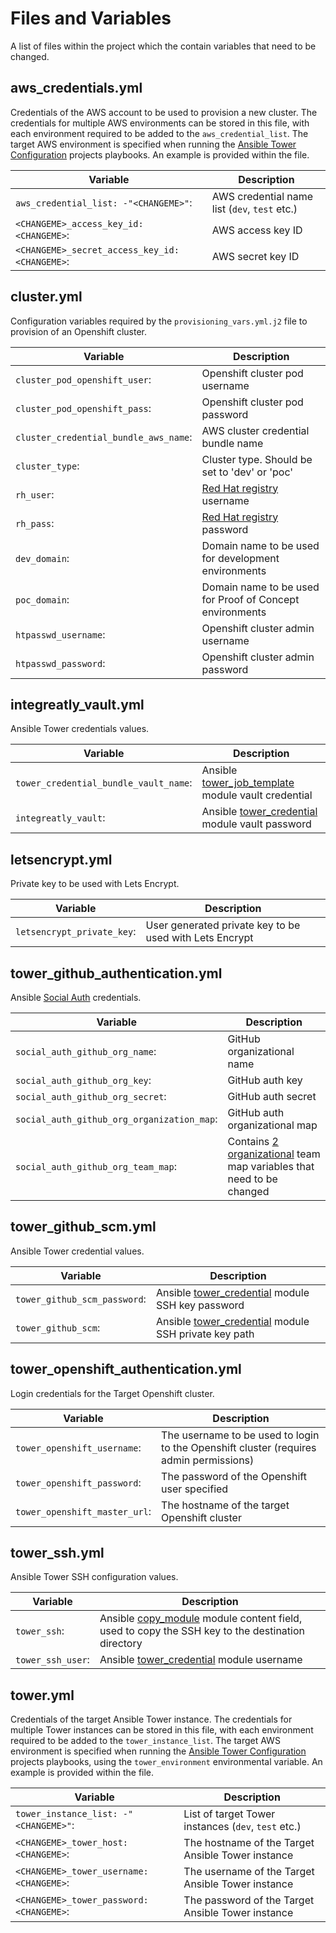 # Files and Variables

A list of files within the project which the contain variables that need to be changed.

## aws_credentials.yml

Credentials of the AWS account to be used to provision a new cluster. The credentials for multiple AWS environments can be stored in this file, with each environment required to be added to the `aws_credential_list`. The target AWS environment is specified when running the [Ansible Tower Configuration](https://github.com/integr8ly/ansible-tower-configuration) projects playbooks. An example is provided within the file.

| Variable | Description |
| ------ | ----------- |
| `aws_credential_list: -"<CHANGEME>"`: | AWS credential name list (`dev`, `test` etc.) |
| `<CHANGEME>_access_key_id: <CHANGEME>`: | AWS access key ID |
| `<CHANGEME>_secret_access_key_id: <CHANGEME>`: | AWS secret key ID |

## cluster.yml

Configuration variables required by the `provisioning_vars.yml.j2` file to provision of an Openshift cluster.

| Variable | Description |
| ------ | ----------- |
| `cluster_pod_openshift_user`:   | Openshift cluster pod username |
| `cluster_pod_openshift_pass`:   | Openshift cluster pod password |
| `cluster_credential_bundle_aws_name`: | AWS cluster credential bundle name |
| `cluster_type`: | Cluster type. Should be set to 'dev' or 'poc' |
| `rh_user`: | [Red Hat registry](https://docs.openshift.com/container-platform/3.11/install/configuring_inventory_file.html#advanced-install-configuring-registry-location) username |
| `rh_pass`: | [Red Hat registry](https://docs.openshift.com/container-platform/3.11/install/configuring_inventory_file.html#advanced-install-configuring-registry-location) password |
| `dev_domain`: | Domain name to be used for development environments |
| `poc_domain`: | Domain name to be used for Proof of Concept environments |
| `htpasswd_username`: | Openshift cluster admin username |
| `htpasswd_password`: | Openshift cluster admin password |

## integreatly_vault.yml

Ansible Tower credentials values.

| Variable | Description |
| ------ | ----------- |
| `tower_credential_bundle_vault_name`: | Ansible [tower_job_template](https://docs.ansible.com/ansible/latest/modules/tower_job_template_module.html) module vault credential |
| `integreatly_vault`: | Ansible [tower_credential](https://docs.ansible.com/ansible/latest/modules/tower_credential_module.html) module vault password |

## letsencrypt.yml

Private key to be used with Lets Encrypt.

| Variable | Description |
| ------ | ----------- |
| `letsencrypt_private_key`: | User generated private key to be used with Lets Encrypt |

## tower_github_authentication.yml

Ansible [Social Auth](https://docs.ansible.com/ansible-tower/3.0.2/html/administration/social_auth.html) credentials.

| Variable | Description |
| ------ | ----------- |
| `social_auth_github_org_name`: | GitHub organizational name |
| `social_auth_github_org_key`: | GitHub auth key |
| `social_auth_github_org_secret`: | GitHub auth secret |
| `social_auth_github_org_organization_map`: | GitHub auth organizational map |
| `social_auth_github_org_team_map`: | Contains [2 organizational](https://docs.ansible.com/ansible-tower/3.0.2/html/administration/social_auth.html#organization-and-team-mapping) team map variables that need to be changed |

## tower_github_scm.yml

Ansible Tower credential values.

| Variable | Description |
| ------ | ----------- |
| `tower_github_scm_password`: | Ansible [tower_credential](https://docs.ansible.com/ansible/latest/modules/tower_credential_module.html) module SSH key password |
| `tower_github_scm`: | Ansible [tower_credential](https://docs.ansible.com/ansible/latest/modules/tower_credential_module.html) module SSH private key path |

## tower_openshift_authentication.yml

Login credentials for the Target Openshift cluster.

| Variable | Description |
| ------ | ----------- |
| `tower_openshift_username`: | The username to be used to login to the Openshift cluster (requires admin permissions) |
| `tower_openshift_password`: | The password of the Openshift user specified |
| `tower_openshift_master_url`: | The hostname of the target Openshift cluster |

## tower_ssh.yml

Ansible Tower SSH configuration values.

| Variable | Description |
| ------ | ----------- |
| `tower_ssh`:  | Ansible [copy_module](https://docs.ansible.com/ansible/latest/modules/tower_credential_module.html) module content field, used to copy the SSH key to the destination directory |
| `tower_ssh_user`: | Ansible [tower_credential](https://docs.ansible.com/ansible/latest/modules/tower_credential_module.html) module username |

## tower.yml

Credentials of the target Ansible Tower instance. The credentials for multiple Tower instances can be stored in this file, with each environment required to be added to the `tower_instance_list`. The target AWS environment is specified when running the [Ansible Tower Configuration](https://github.com/integr8ly/ansible-tower-configuration) projects playbooks, using the `tower_environment` environmental variable. An example is provided within the file.

| Variable | Description |
| ------ | ----------- |
| `tower_instance_list: -"<CHANGEME>"`: | List of target Tower instances (`dev`, `test` etc.) |
| `<CHANGEME>_tower_host: <CHANGEME>`: | The hostname of the Target Ansible Tower instance |
| `<CHANGEME>_tower_username: <CHANGEME>`: | The username of the Target Ansible Tower instance |
| `<CHANGEME>_tower_password: <CHANGEME>`: | The password of the Target Ansible Tower instance |